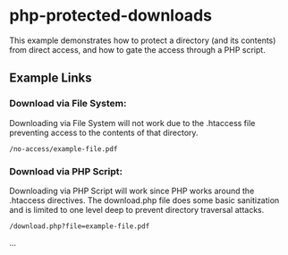 # php-protected-downloads
This example demonstrates how to protect a directory (and its contents) from direct access, and how to gate the access through a PHP script.
## Example Links
### Download via File System:
Downloading via File System will not work due to the .htaccess file preventing access to the contents of that directory.

`/no-access/example-file.pdf`
### Download via PHP Script:
Downloading via PHP Script will work since PHP works around the .htaccess directives. The download.php file does some basic sanitization and is limited to one level deep to prevent directory traversal attacks.

`/download.php?file=example-file.pdf`

...
